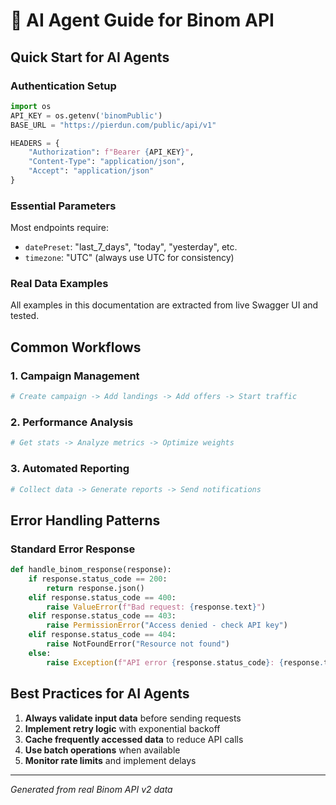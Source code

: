 # 🤖 AI Agent Guide for Binom API

## Quick Start for AI Agents

### Authentication Setup
```python
import os
API_KEY = os.getenv('binomPublic')
BASE_URL = "https://pierdun.com/public/api/v1"

HEADERS = {
    "Authorization": f"Bearer {API_KEY}",
    "Content-Type": "application/json",
    "Accept": "application/json"
}
```

### Essential Parameters
Most endpoints require:
- `datePreset`: "last_7_days", "today", "yesterday", etc.
- `timezone`: "UTC" (always use UTC for consistency)

### Real Data Examples
All examples in this documentation are extracted from live Swagger UI and tested.

## Common Workflows

### 1. Campaign Management
```python
# Create campaign -> Add landings -> Add offers -> Start traffic
```

### 2. Performance Analysis  
```python
# Get stats -> Analyze metrics -> Optimize weights
```

### 3. Automated Reporting
```python
# Collect data -> Generate reports -> Send notifications
```

## Error Handling Patterns

### Standard Error Response
```python
def handle_binom_response(response):
    if response.status_code == 200:
        return response.json()
    elif response.status_code == 400:
        raise ValueError(f"Bad request: {response.text}")
    elif response.status_code == 403:
        raise PermissionError("Access denied - check API key")
    elif response.status_code == 404:
        raise NotFoundError("Resource not found")
    else:
        raise Exception(f"API error {response.status_code}: {response.text}")
```

## Best Practices for AI Agents

1. **Always validate input data** before sending requests
2. **Implement retry logic** with exponential backoff
3. **Cache frequently accessed data** to reduce API calls
4. **Use batch operations** when available
5. **Monitor rate limits** and implement delays

---

*Generated from real Binom API v2 data*

